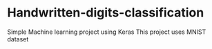 # Handwritten-digits-classification
Simple Machine learning project using Keras
This project uses MNIST dataset
